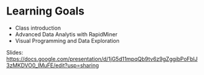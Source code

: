 # Learning Goals

- Class introduction
- Advanced Data Analytis with RapidMiner
- Visual Programming and Data Exploration

Slides:  https://docs.google.com/presentation/d/1jG5d11mpqQb9tv6z9gZggibPoFblJ3zMKDVO0_lMuFE/edit?usp=sharing

